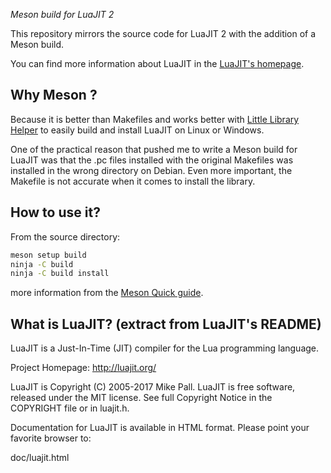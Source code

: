 *Meson build for LuaJIT 2*

This repository mirrors the source code for LuaJIT 2 with the addition of a Meson build.

You can find more information about LuaJIT in the [LuaJIT's homepage](http://luajit.org/).

## Why Meson ?

Because it is better than Makefiles and works better with [Little Library Helper](https://github.com/franko/lhelper) to easily build and install LuaJIT on Linux or Windows.

One of the practical reason that pushed me to write a Meson build for LuaJIT was that the .pc files installed with the original Makefiles was installed in the wrong directory on Debian. Even more important, the Makefile is not accurate when it comes to install the library.

## How to use it?

From the source directory:

```sh
meson setup build
ninja -C build
ninja -C build install
```
more information from the [Meson Quick guide](https://mesonbuild.com/Quick-guide.html).

## What is LuaJIT? (extract from LuaJIT's README)

LuaJIT is a Just-In-Time (JIT) compiler for the Lua programming language.

Project Homepage: http://luajit.org/

LuaJIT is Copyright (C) 2005-2017 Mike Pall.
LuaJIT is free software, released under the MIT license.
See full Copyright Notice in the COPYRIGHT file or in luajit.h.

Documentation for LuaJIT is available in HTML format.
Please point your favorite browser to:

 doc/luajit.html

